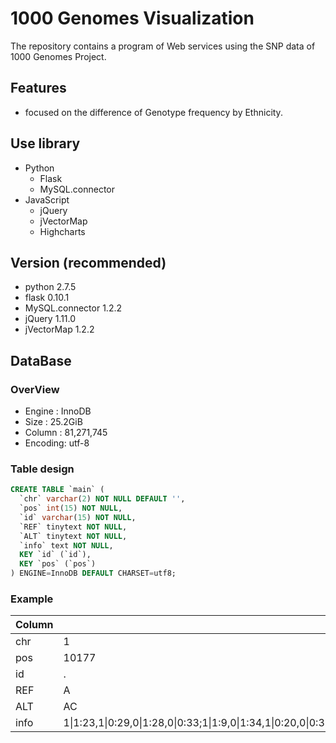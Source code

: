 # 1000 Genomes Visualization

The repository contains a program of Web services using the SNP data of 1000 Genomes Project.

## Features
* focused on the difference of Genotype frequency by Ethnicity.

## Use library
* Python
    * Flask
    * MySQL.connector
* JavaScript
    * jQuery
    * jVectorMap
    * Highcharts

## Version (recommended)
* python 2.7.5
* flask 0.10.1
* MySQL.connector 1.2.2
* jQuery 1.11.0
* jVectorMap 1.2.2


## DataBase

### OverView
* Engine  : InnoDB
* Size    : 25.2GiB
* Column  : 81,271,745
* Encoding: utf-8

### Table design
```SQL
CREATE TABLE `main` (
  `chr` varchar(2) NOT NULL DEFAULT '',
  `pos` int(15) NOT NULL,
  `id` varchar(15) NOT NULL,
  `REF` tinytext NOT NULL,
  `ALT` tinytext NOT NULL,
  `info` text NOT NULL,
  KEY `id` (`id`),
  KEY `pos` (`pos`)
) ENGINE=InnoDB DEFAULT CHARSET=utf8;
```

### Example
Column | Content
-------| -------
chr    | 1
pos    | 10177
id     | .
REF    | A
ALT    | AC
info   | 1&#124;1:23,1&#124;0:29,0&#124;1:28,0&#124;0:33;1&#124;1:9,0&#124;1:34,1&#124;0:20,0&#124;0:31;1&#124;1:28,0&#124;1:15,1&#124;0:27,0&#124;0:16;0&#124;0:19,0&#124;1:30,1&#124;0:26,1&#124;1:10;1&#124;1:9,1&#124;0:37,0&#124;1:36,0&#124;0:17;1&#124;1:35,0&#124;1:19,1&#124;0:24,0&#124;0:7;1&#124;1:3,0&#124;1:21,1&#124;0:31,0&#124;0:36;0&#124;0:34,1&#124;0:23,0&#124;1:42,1&#124;1:8;1&#124;1:2,0&#124;1:15,1&#124;0:23,0&#124;0:21;1&#124;1:4,0&#124;1:26,1&#124;0:24,0&#124;0:45;1&#124;1:21,0&#124;1:39,1&#124;0:42,0&#124;0:5;0&#124;0:38,0&#124;1:28,1&#124;0:29,1&#124;1:4;1&#124;1:7,1&#124;0:36,0&#124;1:38,0&#124;0:18;0&#124;0:13,0&#124;1:43,1&#124;0:41,1&#124;1:11;1&#124;1:1,0&#124;1:38,1&#124;0:30,0&#124;0:34;0&#124;0:16,1&#124;0:30,0&#124;1:36,1&#124;1:20;1&#124;0:21,0&#124;1:22,0&#124;0:62;1&#124;1:30,0&#124;1:26,1&#124;0:28,0&#124;0:15;1&#124;1:12,0&#124;1:26,1&#124;0:30,0&#124;0:28;0&#124;0:19,0&#124;1:24,1&#124;0:40,1&#124;1:20;1&#124;1:8,1&#124;0:26,0&#124;1:28,0&#124;0:34;1&#124;0:19,0&#124;1:20,0&#124;0:25;1&#124;1:18,1&#124;0:32,0&#124;1:38,0&#124;0:14;1&#124;1:10,1&#124;0:16,0&#124;1:13,0&#124;0:54;0&#124;0:13,1&#124;0:40,0&#124;1:30,1&#124;1:21;1&#124;1:6,0&#124;1:24,1&#124;0:27,0&#124;0:47
